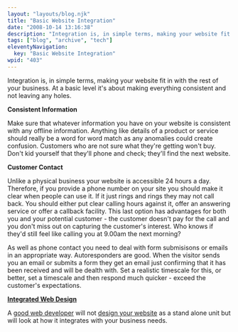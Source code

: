 ```yaml
---
layout: "layouts/blog.njk"
title: "Basic Website Integration"
date: "2008-10-14 13:16:38"
description: "Integration is, in simple terms, making your website fit in with the rest of your business"
tags: ["blog", "archive", "tech"]
eleventyNavigation:
  key: "Basic Website Integration"
wpid: "403"
---
```


Integration is, in simple terms, making your website fit in with the rest of your business. At a basic level it's about making everything consistent and not leaving any holes.

<strong>Consistent Information</strong>

Make sure that whatever information you have on your website is consistent with any offline information. Anything like details of a product or service should really be a word for word match as any anomalies could create confusion. Customers who are not sure what they're getting won't buy. Don't kid yourself that they'll phone and check; they'll find the next website.

<strong>Customer Contact</strong>

Unlike a physical business your website is accessible 24 hours a day. Therefore, if you provide a phone number on your site you should make it clear when people can use it. If it just rings and rings they may not call back. You should either put clear calling hours against it, offer an answering service or offer a callback facility. This last option has advantages for both you and your potential customer - the customer doesn't pay for the call and you don't miss out on capturing the customer's interest. Who knows if they'd still feel like calling you at 9.00am the next morning?

As well as phone contact you need to deal with form submisisons or emails in an appropriate way. Autoresponders are good. When the visitor sends you an email or submits a form they get an email just confirming that it has been received and will be dealth with. Set a realistic timescale for this, or better, set a timescale and then respond much quicker - exceed the customer's expectations.

<strong><a href="http://www.chris-smith-web.com/wp/?page_id=9" target="_self">Integrated Web Design</a></strong>

A <a href="http://www.chris-smith-web.com/wp" target="_self">good web developer</a> will not <a href="http://www.chris-smith-web.com/wp/?page_id=9" target="_self">design your website</a> as a stand alone unit but will look at how it integrates with your business needs.

